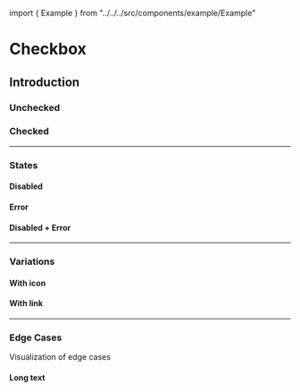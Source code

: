 import { Example } from "../../../src/components/example/Example"

# Checkbox

## Introduction

### Unchecked

<Playground :themeable="false">
  <template v-slot="slotProps">
    <p-checkbox name="some-name" value="some-value">Some label</p-checkbox>
  </template>
</Playground>

### Checked

<Playground :themeable="false">
  <template v-slot="slotProps">
    <p-checkbox name="some-name" value="some-value" checked="true">Some label</p-checkbox>
  </template>
</Playground>

---

### States

#### Disabled

<Playground :themeable="false">
  <template v-slot="slotProps">
    <p-checkbox name="some-name" value="some-value" disabled="true">Unchecked</p-checkbox>
    <p-checkbox name="some-name" value="some-value" disabled="true" checked="true">Checked</p-checkbox>
  </template>
</Playground>

#### Error

<Playground :themeable="false">
  <template v-slot="slotProps">
    <p-checkbox name="some-name" value="some-value" error="true">Unchecked</p-checkbox>
    <p-checkbox name="some-name" value="some-value" error="true" checked="true">Checked</p-checkbox>
  </template>
</Playground>

#### Disabled + Error

<Playground :themeable="false">
  <template v-slot="slotProps">
    <p-checkbox name="some-name" value="some-value" disabled="true" error="true">Unchecked</p-checkbox>
    <p-checkbox name="some-name" value="some-value" disabled="true" error="true" checked="true">Checked</p-checkbox>
  </template>
</Playground>

---

### Variations

#### With icon

<Playground :themeable="false">
  <template v-slot="slotProps">
    <p-checkbox name="some-name" value="some-value">
      Unchecked <p-icon source="porsche-driving-experience"></p-icon> with an icon
    </p-checkbox>
    <p-checkbox name="some-name" value="some-value" checked="true">
      Checked <p-icon source="porsche-driving-experience"></p-icon> with an icon
    </p-checkbox>
    <p-checkbox name="some-name" value="some-value" disabled="true">
      Disabled <p-icon source="porsche-driving-experience"></p-icon> with an icon
    </p-checkbox>
    <p-checkbox name="some-name" value="some-value" error="true">
      Error <p-icon source="porsche-driving-experience"></p-icon> with an icon
    </p-checkbox>
    <p-checkbox name="some-name" value="some-value" disabled="true" error="true">
      Disabled with an error and <p-icon source="porsche-driving-experience"></p-icon> an icon
    </p-checkbox>
  </template>
</Playground>

#### With link

<Playground :themeable="false">
  <template v-slot="slotProps">
    <p-checkbox name="some-name" value="some-value">
      Unchecked <a href="#" target="_blank">with a link</a>
    </p-checkbox>
    <p-checkbox name="some-name" value="some-value" checked="true">
      Checked <a href="#" target="_blank">with a link</a>
    </p-checkbox>
    <p-checkbox name="some-name" value="some-value" disabled="true">
      Disabled <a href="#" target="_blank">with a link</a>
    </p-checkbox>
    <p-checkbox name="some-name" value="some-value" error="true">
      Error <a href="#" target="_blank">with a link</a>
    </p-checkbox>
    <p-checkbox name="some-name" value="some-value" disabled="true" error="true">
      Disabled with an error and <a href="#" target="_blank">a link</a>
    </p-checkbox>
  </template>
</Playground>

---

### Edge Cases

Visualization of edge cases

#### Long text

<Playground :themeable="false">
  <template v-slot="slotProps">
    <div style={{"max-width": "320px"}}>
      <p-checkbox name="some-name" value="some-value">Lorem ipsum dolor sit amet, consetetur sadipscing elitr, sed diam nonumy eirmod tempor invidunt ut labore et dolore magna aliquyam erat, sed diam voluptua.</p-checkbox>
    </div>
  </template>
</Playground>

<script>
  import Playground from '@/components/Playground.vue';

  export default {
    components: {
      Playground
    }
  }
</script>